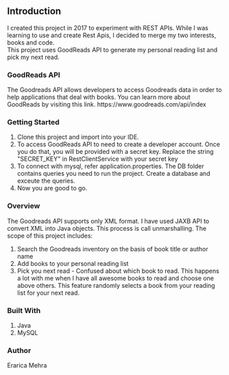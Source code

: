 <h2>Introduction</h2>
<p>I created this project in 2017 to experiment with REST APIs. While I was learning to use and create Rest Apis, I decided to merge my two interests, books and code.</br>
This project uses GoodReads API to generate my personal reading list and pick my next read.
</p>

<h3>GoodReads API </h3>
<p>The Goodreads API allows developers to access Goodreads data in order to help applications that deal with books.
You can learn more about GoodReads by visiting this link. <link>https://www.goodreads.com/api/index</link>

<h3>Getting Started</h3>
<ol>
  <li>Clone this project and import into your IDE.</li>
  <li>To access GoodReads API to need to create a developer account. Once you do that, you will be provided with a secret key. Replace the string "SECRET_KEY" in RestClientService with your secret key</li>
  <li>To connect with mysql, refer application.properties. The DB folder contains queries you need to run the project. Create a database and exceute the queries.</li>
  <li>Now you are good to go.</li>
  </ol>
  
  <h3>Overview</h3>
  <p>The Goodreads API supports only XML format. I have used JAXB API to convert XML into Java objects. This process is call unmarshalling.
  The scope of this project includes: 
  <ol>
    <li>Search the Goodreads inventory on the basis of book title or author name</li>
    <li>Add books to your personal reading list</li>
    <li>Pick you next read - Confused about which book to read. This happens a lot with me when I have all awesome books to read and choose one above others. This feature randomly selects a book from your reading list for your next read.</li>
    </ol>
    
<h3>Built With</h3>
<ol>
  <li>Java</li>
  <li>MySQL</li>
  </ol>
    
<h3>Author</h3>
<p>Erarica Mehra</p>
